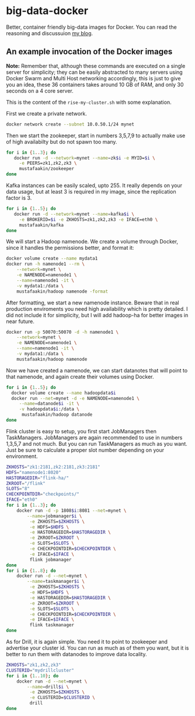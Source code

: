 # big-data-docker

Better, container friendly big-data images for Docker. You can read the reasoning and discussuion [my blog](https://medium.com/@mustafaakin/doing-some-big-data-tools-docker-images-right-e3bfee92242a).

## An example invocation of the Docker images

**Note:** Remember that, although these commands are executed on a single server for simplicity; they can be easily abstracted  to many servers using Docker Swarm and Multi Host networking accordingly, this is just to give you an idea, these 36 containers takes around 10 GB of RAM, and only 30 seconds on a 4 core server.

This is the content of the `rise-my-cluster.sh` with some explanation.

First we create a private network.

```bash
docker network create --subnet 10.0.50.1/24 mynet
```

Then we start the zookeeper, start in numbers 3,5,7,9 to actually make use of high availabilty but do not spawn too many.

```bash
for i in {1..3}; do
   docker run -d --network=mynet --name=zk$i -e MYID=$i \
     -e PEERS=zk1,zk2,zk3 \
     mustafaakin/zookeeper
done
```

Kafka instances can be easily scaled, upto 255. It really depends on your data usage, but at least 3 is required in my image, since the replication factor is 3.

```bash
for i in {1..5}; do
   docker run -d --network=mynet --name=kafka$i \
     -e BROKERID=$i -e ZKHOSTS=zk1,zk2,zk3 -e IFACE=eth0 \
     mustafaakin/kafka
done
```

We will start a Hadoop namenode. We create a volume through Docker, since it handles the permissions better, and format it:

```bash
docker volume create --name mydata1
docker run -h namenode1 --rm \
    --network=mynet \
    -e NAMENODE=namenode1 \
    --name=namenode1 -it \
    -v mydata1:/data \
    mustafaakin/hadoop namenode -format
```

After formatting,  we start a new namenode instance. Beware that in real production enviroments you need high availability which is pretty detailed. I did not include it for simplicity, but I will add hadoop-ha for better images in near future.

```bash
docker run -p 50070:50070 -d -h namenode1 \
    --network=mynet \
    -e NAMENODE=namenode1 \
    --name=namenode1 -it \
    -v mydata1:/data \
    mustafaakin/hadoop namenode
```

Now we have created a namenode, we can start datanotes that will point to that namenode, and again create their volumes using Docker.

```bash
for i in {1..5}; do
  docker volume create --name hadoopdata$i
  docker run --net=mynet -d -e NAMENODE=namenode1 \
     --name=datanode$i -it \
     -v hadoopdata$i:/data \
      mustafaakin/hadoop datanode
done
```

Flink cluster is easy to setup, you first start JobManagers then TaskManagers. JobManagers are again recommended to use in numbers 1,3,5,7 and not much. But you can run TaskManagers as much as you want. Just be sure to calculate a proper slot number depending on your environment.

```bash
ZKHOSTS="zk1:2181,zk2:2181,zk3:2181"
HDFS="namenode1:8020"
HASTORAGEDIR="flink-ha/"
ZKROOT="/flink"
SLOTS="8"
CHECKPOINTDIR="checkpoints/"
IFACE="eth0"
for i in {1..3}; do
    docker run -d -p 1808$i:8081 --net=mynet \
        --name=jobmanager$i \
         -e ZKHOSTS=$ZKHOSTS \
         -e HDFS=$HDFS \
         -e HASTORAGEDIR=$HASTORAGEDIR \
         -e ZKROOT=$ZKROOT \
         -e SLOTS=$SLOTS \
         -e CHECKPOINTDIR=$CHECKPOINTDIR \
         -e IFACE=$IFACE \
         flink jobmanager
done
for i in {1..8}; do
    docker run -d --net=mynet \
        --name=taskmanager$i \
         -e ZKHOSTS=$ZKHOSTS \
         -e HDFS=$HDFS \
         -e HASTORAGEDIR=$HASTORAGEDIR \
         -e ZKROOT=$ZKROOT \
         -e SLOTS=$SLOTS \
         -e CHECKPOINTDIR=$CHECKPOINTDIR \
         -e IFACE=$IFACE \
         flink taskmanager
done
```

As for Drill, it is again simple. You need it to point to zookeeper and advertise your cluster id. You can run as much as of them you want, but it is better to run them with datanodes to improve data locality.

```bash
ZKHOSTS="zk1,zk2,zk3"
CLUSTERID="mydrillcluster"
for i in {1..10}; do
    docker run -d --net=mynet \
        --name=drill$i \
         -e ZKHOSTS=$ZKHOSTS \
         -e CLUSTERID=$CLUSTERID \
         drill
done
```


